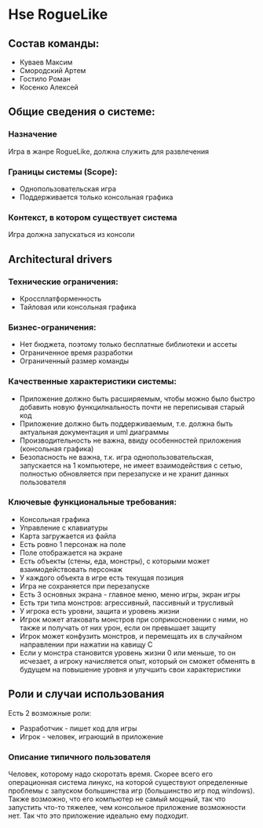 # Hse RogueLike
## Состав команды:
* Куваев Максим
* Смородский Артем
* Гостило Роман
* Косенко Алексей
## Общие сведения о системе:
### Назначение
Игра в жанре RogueLike, должна служить для развлечения
### Границы системы (Scope):
* Однопользовательская игра
* Поддерживается только консольная графика
### Контекст, в котором существует система
Игра должна запускаться из консоли
## Architectural drivers
### Технические ограничения:
* Кроссплатформенность
* Тайловая или консольная графика

### Бизнес-ограничения:
* Нет бюджета, поэтому только бесплатные библиотеки и ассеты
* Ограниченное время разработки
* Ограниченный размер команды

### Качественные характеристики системы:
* Приложение должно быть расширяемым, чтобы можно было быстро добавить новую функцилнальность почти не переписывая старый код
* Приложение должно быть поддерживаемым, т.е. должна быть актуальная документация и uml диаграммы
* Производительность не важна, ввиду особенностей приложения (консольная графика)
* Безопасность не важна, т.к. игра однопользовательская, запускается на 1 компьютере, не имеет взаимодействия с сетью, полностью обновляется при перезапуске и не хранит данных пользователя

### Ключевые функциональные требования:
* Консольная графика
* Управление с клавиатуры
* Карта загружается из файла
* Есть ровно 1 персонаж на поле
* Поле отображается на экране
* Есть объекты (стены, еда, монстры), с которыми может взаимодействовать персонаж
* У каждого объекта в игре есть текущая позиция
* Игра не сохраняется при перезапуске
* Есть 3 основных экрана - главное меню, меню игры, экран игры
* Есть три типа монстров: агрессивный, пассивный и трусливый
* У игрока есть уровни, защита и уровень жизни
* Игрок может атаковать монстров при соприкосновении с ними, но также и получать от них урон, если он превышает защиту
* Игрок может конфузить монстров, и перемещать их в случайном направлении при нажатии на кавищу C
* Если у монстра становится уровень жизни 0 или меньше, то он исчезает, а игроку начисляется опыт, который он сможет обменять в будущем на повышение уровня и улучшить свои характеристики

## Роли и случаи использования
Есть 2 возможные роли:
* Разработчик - пишет код для игры
* Игрок - человек, играющий в приложение
### Описание типичного пользователя
Человек, которому надо скоротать время. Скорее всего его операционная система линукс, на которой существуют определенные проблемы с запуском большинства игр (большинство игр под windows). Также возможно, что его компьютер не самый мощный, так что запустить что-то тяжелее, чем консольное приложение возможности нет. Так что это приложение идеально ему подходит.
